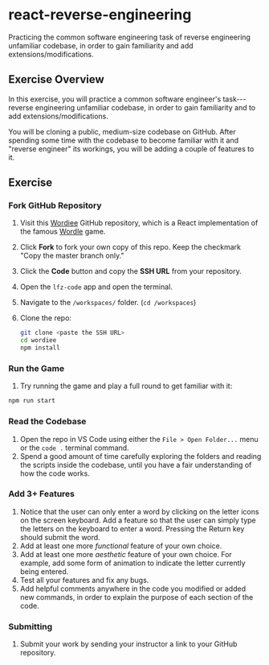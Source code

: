 # react-reverse-engineering

Practicing the common software engineering task of reverse engineering unfamiliar codebase, in order to gain familiarity and add extensions/modifications.

## Exercise Overview

In this exercise, you will practice a common software engineer's task---reverse engineering unfamiliar codebase, in order to gain familiarity and to add extensions/modifications.

You will be cloning a public, medium-size codebase on GitHub. After spending some time with the codebase to become familiar with it and "reverse engineer" its workings, you will be adding a couple of features to it.

## Exercise

### Fork GitHub Repository

1. Visit this [Wordiee](https://github.com/anhduy1202/wordiee) GitHub repository, which is a React implementation of the famous [Wordle](https://www.nytimes.com/games/wordle/index.html) game.

1. Click **Fork** to fork your own copy of this repo. Keep the checkmark "Copy the master branch only."

1. Click the **Code** button and copy the **SSH URL** from your repository.
1. Open the `lfz-code` app and open the terminal.
1. Navigate to the `/workspaces/` folder. (`cd /workspaces`)
1. Clone the repo:
   ```sh
   git clone <paste the SSH URL>
   cd wordiee
   npm install
   ```

### Run the Game

1. Try running the game and play a full round to get familiar with it:

```sh
npm run start
```

### Read the Codebase

1. Open the repo in VS Code using either the `File > Open Folder...` menu or the `code .` terminal command.
1. Spend a good amount of time carefully exploring the folders and reading the scripts inside the codebase, until you have a fair understanding of how the code works.

### Add 3+ Features

1. Notice that the user can only enter a word by clicking on the letter icons on the screen keyboard. Add a feature so that the user can simply type the letters on the keyboard to enter a word. Pressing the Return key should submit the word.
1. Add at least one more _functional_ feature of your own choice.
1. Add at least one more _aesthetic_ feature of your own choice. For example, add some form of animation to indicate the letter currently being entered.
1. Test all your features and fix any bugs.
1. Add helpful comments anywhere in the code you modified or added new commands, in order to explain the purpose of each section of the code.

### Submitting

1. Submit your work by sending your instructor a link to your GitHub repository.
